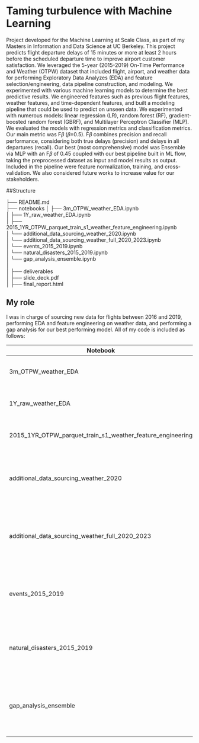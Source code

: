 # Taming turbulence with Machine Learning

Project developed for the Machine Learning at Scale Class, as part of my Masters in Information and Data Science at UC Berkeley.  This project predicts flight departure delays of 15 minutes or more at least 2 hours before the scheduled departure time to improve airport customer satisfaction. We leveraged the 5-year (2015-2019) On-Time Performance and Weather (OTPW) dataset that included flight, airport, and weather data for performing Exploratory Data Analyzes (EDA) and feature selection/engineering, data pipeline construction, and modeling. We experimented with various machine learning models to determine the best predictive results. We engineered features such as previous flight features, weather features, and time-dependent features, and built a modeling pipeline that could be used to predict on unseen data. We experimented with numerous models: linear regression (LR), random forest (RF), gradient-boosted random forest (GBRF), and Multilayer Perceptron Classifier (MLP). We evaluated the models with regression metrics and classification metrics. Our main metric was F𝛽 (𝛽=0.5). F𝛽 combines precision and recall performance, considering both true delays (precision) and delays in all departures (recall). Our best (most comprehensive) model was Ensemble via MLP with an F𝛽 of 0.45 coupled with our best pipeline built in ML flow, taking the preprocessed dataset as input and model results as output. Included in the pipeline were feature normalization, training, and cross-validation. We also considered future works to increase value for our stakeholders.

  
##Structure


├── README.md         
├── notebooks
│   ├── 3m_OTPW_weather_EDA.ipynb       
│   ├── 1Y_raw_weather_EDA.ipynb    
│   ├── 2015_1YR_OTPW_parquet_train_s1_weather_feature_engineering.ipynb        
│   └── additional_data_sourcing_weather_2020.ipynb             
│   └── additional_data_sourcing_weather_full_2020_2023.ipynb         
│   └── events_2015_2019.ipynb   
│   └── natural_disasters_2015_2019.ipynb          
│   └── gap_analysis_ensemble.ipynb          
│      
│
├── deliverables      
│   ├── slide_deck.pdf       
│   ├── final_report.html       
     


## My role
I was in charge of sourcing new data for flights between 2016 and 2019, performing EDA and feature engineering on weather data, and performing a gap analysis for our best performing model. All of my code is included as follows: 

|Notebook|Contents|
|---|---|
|3m_OTPW_weather_EDA| EDA of weather data over 3 months|
|1Y_raw_weather_EDA| EDA of weather data over 1 year|
|2015_1YR_OTPW_parquet_train_s1_weather_feature_engineering| Feature engineering for weather variables|
|additional_data_sourcing_weather_2020|Code for sourcing additional weather information for the year 2020|
|additional_data_sourcing_weather_full_2020_2023|Code for sourcing additional weather information for the year 2020-2023|
|events_2015_2019|List of US holidays and special events between 2015 and 2019|
|natural_disasters_2015_2019| Natural disasters that took place between 2015 and 2019|
|gap_analysis_ensemble| Gap analysis, examining where the best performing model is struggling|